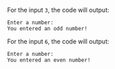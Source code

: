 For the input `3`, the code will output:
```
Enter a number:
You entered an odd number!
```

For the input `6`, the code will output:
```
Enter a number:
You entered an even number!
```
